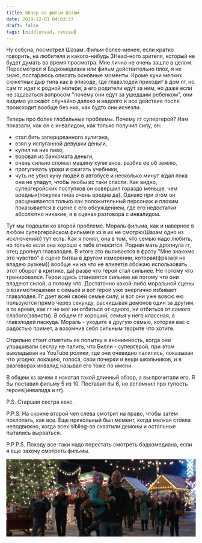 ```yaml
---
title: Обзор на фильм Шазам
date: 2019-12-01 04:03:57
draft: false
tags: [middleread, review]
---
```


Ну собсна, посмотрел Шазам. Фильм более-менее, если кратко говорить, на любителя и какого-нибудь 3Head-ного зрителя, который не будет думать во время просмотра. Мне лично не очень зашло в целом. Пересмотрел я Бэдкомедиана или фильм действительно плох, я не знаю, постараюсь описать основные моменты. Кроме кучи мелких сюжетных дыр типа как в эпизоде, где главзлодей приходит в дом гг, но сам гг идет к родной матери, а его родители едут за ним, но даже если не задаваться вопросом "почему они едут за ушедшим ребенком", они видимо уезжают случайно далеко и надолго и все действие после происходит вообще без них, как будто они исчезли.

Теперь про более глобальные проблемы. Почему гг супергерой? Нам показали, как он с инвалидом, как только получил силу, он:
- стал бить заперцованного хулигана,
- взял у испуганной девушки деньги,
- купил на них пиво,
- воровал из банкомата деньги,
- очень сильно сломал машину хулиганов, разбив ее об землю,
- прогуливать уроки и сжигать учебники,
- чуть не убил кучу людей в автобусе и несколько минут ждал пока они не упадут, чтобы якобы их таки спасти.
Как видно, супергеройских поступков он совершил гораздо меньше, чем вредных(покупка пива очень вредна да). Однако при этом он расценивается только как положительный персонаж и плохим показывается в сцене с его обсуждением, где его недостатки абсолютно никакие, и в сценах разговора с инвалидом.

Тут мы подошли ко второй проблеме. Мораль фильма, как и наверное в любом супергеройском фильме(я хз я их не смотрю(Шазам одно из исключений)) тут есть. Как я понял, она в том, что семью надо любить, но только если она хорошо к тебе относится. Родная мать дропнула гг, отец дропнул главзлодея. В итоге это выливается в фразу "Мне знакомо это чувство" в сцене битвы в другом измерении, которая(фраза(я не владею рузкем)) вообще ни на что не влияет(я обожаю использовать этот оборот в критике, да) разве что герой стал сильнее. Не потому что тренировался. Герои здесь становятся сильнее не потому что они владеют силой, а потому что. Достаточно какой-либо моральной сцены о взаимотношении с семьей и вот герой уже энергично избивает главзлодея. Гг дает всей своей семье силу, и вот они уже вовсю ею пользуются прямо через секунду, раскидывая демонов один за другим, в то время, как гг не мог ни отбиться от одного, ни отбиться от самого слабого(зависти). В общем гг хороший, семья у него классная, а главзлодей паскуда. Мораль - уходите в другую семью, которая вас с радостью примет, а возомнив себя сильным творите что хотите.

Отдельно стоит отметить их попытку в анонимность, когда они упрашивали сестру не палить, что Билли - супергерой, при этом выкладывая на YouTube ролики, где они очевидно палились, показывая что угодно: локацию, голоса, свои почерки и вещи школьников, и в разговорах инвалид называл его тоже по имени.

В общем хз зачем я накатал такой длинный обзор, а вы прочитали его. Я бы поставил фильму 5 из 10. Поставил бы 6, но вспомнил про тупость героев(инвалида и гг).

P.S. Старшая сестра кекс.

P.P.S. На скрине второй чел слева смотрит на право, чтобы затем похлопать, как все. Еще прикольный был момент, когда мелкая стояла неподвижно, когда всех sibling-ов схватили демоны и остальные пытались вырваться.

P.P.P.S. Походу все-таки надо перестать смотреть бэдкомедиана, если я еще захочу смотреть фильмы.

![](/img/vk/OAXmqV0Paw4.jpg)
